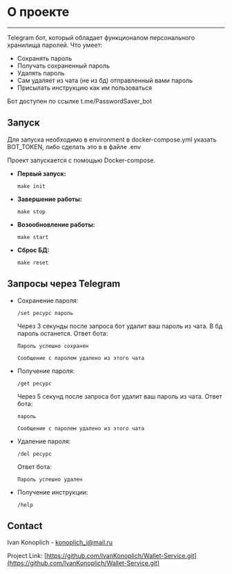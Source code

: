 # О проекте
___
Telegram бот, который обладает функционалом персонального хранилища паролей. 
Что умеет:
* Сохранять пароль
* Получать сохраненный пароль
* Удалять пароль
* Сам удаляет из чата (не из бд) отправленный вами пароль
* Присылать инструкцию как им пользоваться

Бот доступен по ссылке t.me/PasswordSaver_bot
## Запуск
Для запуска необходимо в environment в docker-compose.yml указать BOT_TOKEN, либо сделать это в в файле .env 

Проект запускается с помощью Docker-compose. 

  * **Первый запуск:**
    ```
    make init
    ```
  * **Завершение работы:**
    ```
    make stop
    ```
  * **Возообновление работы:**
    ```
    make start
    ```
  * **Сброс БД:**
    ```
    make reset
    ```

## Запросы через Telegram
* Сохранение пароля:
  ```
  /set ресурс пароль
  ```
  Через 3 секунды после запроса бот удалит ваш пароль из чата. В бд пароль останется.
  Ответ бота:
  ```
  Пароль успешно сохранен
    ```
    ```
  Сообщение с паролем удалено из этого чата
    ```
* Получение пароля:
  ```
  /get ресурс 
  ```
  Через 5 секунд после запроса бот удалит ваш пароль из чата.
  Ответ бота:
  ```
  пароль
    ```
    ```
    Сообщение с паролем удалено из этого чата
    ```
* Удаление пароля:
  ```
  /del ресурс 
  ```
  Ответ бота:
  ```
  Пароль успешно удален
    ```
* Получение инструкции:
  ```
  /help 
  ```

## Contact

Ivan Konoplich - konoplich_i@mail.ru

Project Link: [https://github.com/IvanKonoplich/Wallet-Service.git](https://github.com/IvanKonoplich/Wallet-Service.git)

